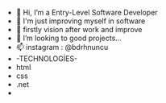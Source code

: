 








- 👋 Hi, I’m a Entry-Level Software Developer
- 👀 I'm just improving myself in software
- 🌱 firstly vision after work and improve
- 💞️ I’m looking to good projects...
- 📫 instagram : @bdrhnuncu 
- -TECHNOLOGİES-
- html
- css
- .net
- 


